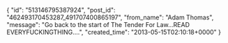  {
   "id": "513146795387924",
   "post_id": "462493170453287_491707400865197",
   "from_name": "Adam Thomas",
   "message": "Go back to the start of The Tender For Law...READ EVERYFUCKINGTHING....",
   "created_time": "2013-05-15T02:10:18+0000"
 }
